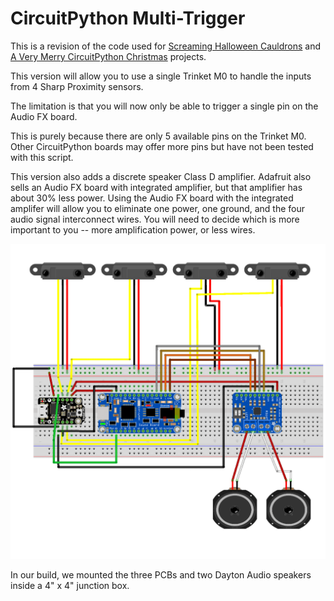 # CircuitPython Multi-Trigger

This is a revision of the code used for [Screaming Halloween Cauldrons](https://github.com/eat-sleep-code/circuitpython-halloween-cauldrons) and [A Very Merry CircuitPython Christmas](https://github.com/eat-sleep-code/circuitpython-christmas) projects.

This version will allow you to use a single Trinket M0 to handle the inputs from 4 Sharp Proximity sensors.  

The limitation is that you will now only be able to trigger a single pin on the Audio FX board.  

This is purely because there are only 5 available pins on the Trinket M0.   Other CircuitPython boards may offer more pins but have not been tested with this script.

This version also adds a discrete speaker Class D amplifier.   Adafruit also sells an Audio FX board with integrated amplifier,  but that amplifier has about 30% less power.   Using the Audio FX board with the integrated amplifer will allow you to eliminate one power, one ground, and the four audio signal interconnect wires.  You will need to decide which is more important to you -- more amplification power, or less wires.

![Fritzing Diagram](fritzing.png)

In our build, we mounted the three PCBs and two Dayton Audio speakers inside a 4" x 4" junction box.


